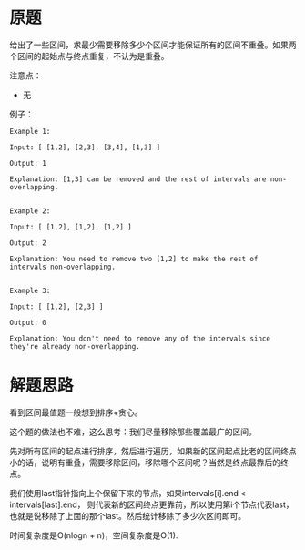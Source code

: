 # 原题
给出了一些区间，求最少需要移除多少个区间才能保证所有的区间不重叠。如果两个区间的起始点与终点重复，不认为是重叠。

注意点：

  - 无

例子：

```
Example 1:

Input: [ [1,2], [2,3], [3,4], [1,3] ]

Output: 1

Explanation: [1,3] can be removed and the rest of intervals are non-overlapping.
 

Example 2:

Input: [ [1,2], [1,2], [1,2] ]

Output: 2

Explanation: You need to remove two [1,2] to make the rest of intervals non-overlapping.
 

Example 3:

Input: [ [1,2], [2,3] ]

Output: 0

Explanation: You don't need to remove any of the intervals since they're already non-overlapping.
```

# 解题思路
看到区间最值题一般想到排序+贪心。

这个题的做法也不难，这么思考：我们尽量移除那些覆盖最广的区间。

先对所有区间的起点进行排序，然后进行遍历，如果新的区间起点比老的区间终点小的话，说明有重叠，需要移除区间，移除哪个区间呢？当然是终点最靠后的终点。

我们使用last指针指向上个保留下来的节点，如果intervals[i].end < intervals[last].end，
则代表新的区间终点更靠前，所以使用第i个节点代表last，也就是说移除了上面的那个last。然后统计移除了多少次区间即可。

时间复杂度是O(nlogn + n)，空间复杂度是O(1).
